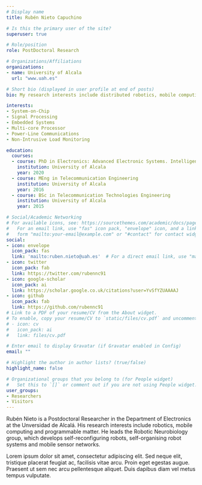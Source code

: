 ```yaml
---
# Display name
title: Rubén Nieto Capuchino

# Is this the primary user of the site?
superuser: true

# Role/position
role: PostDoctoral Research

# Organizations/Affiliations
organizations:
- name: University of Alcala
  url: "www.uah.es"

# Short bio (displayed in user profile at end of posts)
bio: My research interests include distributed robotics, mobile computing and programmable matter.

interests:
- System-on-Chip
- Signal Processing
- Embedded Systems
- Multi-core Processor
- Power-Line Communications
- Non-Intrusive Load Monitoring

education:
  courses:
  - course: PhD in Electronics: Advanced Electronic Systems. Intelligent Systems
    institution: University of Alcala
    year: 2020
  - course: MEng in Telecommunication Engineering
    institution: University of Alcala
    year: 2016
  - course: BSc in Telecommunication Technologies Engineering
    institution: University of Alcala
    year: 2015

# Social/Academic Networking
# For available icons, see: https://sourcethemes.com/academic/docs/page-builder/#icons
#   For an email link, use "fas" icon pack, "envelope" icon, and a link in the
#   form "mailto:your-email@example.com" or "#contact" for contact widget.
social:
- icon: envelope
  icon_pack: fas
  link: 'mailto:ruben.nieto@uah.es'  # For a direct email link, use "mailto:ruben.nieto@uah.es".
- icon: twitter
  icon_pack: fab
  link: https://twitter.com/rubennc91
- icon: google-scholar
  icon_pack: ai
  link: https://scholar.google.co.uk/citations?user=YvSfYZUAAAAJ
- icon: github
  icon_pack: fab
  link: https://github.com/rubennc91
# Link to a PDF of your resume/CV from the About widget.
# To enable, copy your resume/CV to `static/files/cv.pdf` and uncomment the lines below.
# - icon: cv
#   icon_pack: ai
#   link: files/cv.pdf

# Enter email to display Gravatar (if Gravatar enabled in Config)
email: ""

# Highlight the author in author lists? (true/false)
highlight_name: false

# Organizational groups that you belong to (for People widget)
#   Set this to `[]` or comment out if you are not using People widget.
user_groups:
- Researchers
- Visitors
---
```


Rubén Nieto is a Postdoctoral Researcher in the Department of Electronics at the Unversidad de Alcalá. His research interests include robotics, mobile computing and programmable matter. He leads the Robotic Neurobiology group, which develops self-reconfiguring robots, self-organising robot systems and mobile sensor networks.

Lorem ipsum dolor sit amet, consectetur adipiscing elit. Sed neque elit, tristique placerat feugiat ac, facilisis vitae arcu. Proin eget egestas augue. Praesent ut sem nec arcu pellentesque aliquet. Duis dapibus diam vel metus tempus vulputate.

